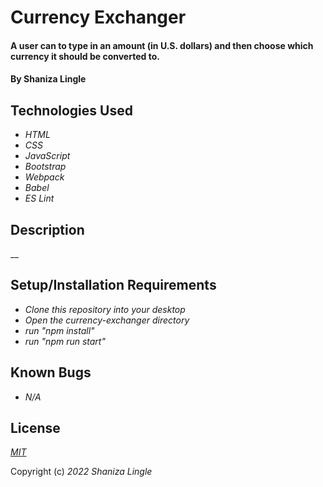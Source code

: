 # Currency Exchanger

#### A user can to type in an amount (in U.S. dollars) and then choose which currency it should be converted to. 

#### By Shaniza Lingle

## Technologies Used

* _HTML_
* _CSS_
* _JavaScript_
* _Bootstrap_
* _Webpack_
* _Babel_
* _ES Lint_

## Description
__

## Setup/Installation Requirements

* _Clone this repository into your desktop_
* _Open the currency-exchanger directory_
* _run "npm install"_
* _run "npm run start"_

## Known Bugs

* _N/A_

## License
_[MIT](https://en.wikipedia.org/wiki/MIT_License)_

Copyright (c) _2022_ _Shaniza Lingle_